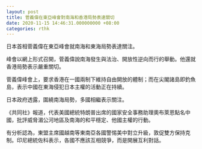 ```yaml
---
layout: post
title: 菅義偉在東亞峰會對南海和香港局勢表達關切
date: 2020-11-15 14:46:31.000000000 +08:00
categories: rthk
---
```


日本首相菅義偉在東亞峰會就南海和東海局勢表達關注。

峰會以網上形式召開，菅義偉說南海發生與法治、開放性逆向而行的舉動。他還就香港局勢表示嚴重關切。

菅義偉峰會上，要求香港在一國兩制下維持自由開放的體制；而在尖閣諸島即釣魚島，表示中國在東海侵犯日本主權的活動正在持續。

日本政府透露，圍繞南海局勢，多國相繼表示關注。

《共同社》報道，代表美國總統特朗普出席的國家安全事務助理奧布萊恩點名中國，批評威脅湄公河地區及南海的和平穩定、他國主權的行動。

有分析認為，東盟主席國越南等東南亞各國警惕美中對立升級，敦促雙方保持克制。印尼總統佐科表示，各國不應該互相競爭，而是開展互利對話。
